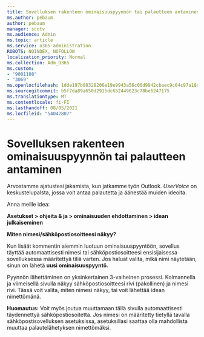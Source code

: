 ```yaml
---
title: Sovelluksen rakenteen ominaisuuspyynnön tai palautteen antaminen
ms.author: pebaum
author: pebaum
manager: scotv
ms.audience: Admin
ms.topic: article
ms.service: o365-administration
ROBOTS: NOINDEX, NOFOLLOW
localization_priority: Normal
ms.collection: Adm_O365
ms.custom:
- "9001108"
- "3069"
ms.openlocfilehash: 1dde197b08328206e19e9943a56c06d9942cbaec9c04c97a18dcc821c822ff16
ms.sourcegitcommit: b5f7da89a650d2915dc652449623c78be6247175
ms.translationtype: MT
ms.contentlocale: fi-FI
ms.lasthandoff: 08/05/2021
ms.locfileid: "54042807"
---
```

# <a name="leave-a-feature-request-or-feedback-on-app-design"></a>Sovelluksen rakenteen ominaisuuspyynnön tai palautteen antaminen

Arvostamme ajatustesi jakamista, kun jatkamme työn Outlook. *UserVoice* on keskustelupalsta, jossa voit antaa palautetta ja äänestää muiden ideoita.  

Anna meille idea: 

**Asetukset > ohjeita & ja > ominaisuuden ehdottaminen > idean julkaiseminen** 

**Miten nimesi/sähköpostiosoitteesi näkyy?**

Kun lisäät kommentin aiemmin luotuun ominaisuuspyyntöön, sovellus täyttää automaattisesti nimesi tai sähköpostiosoitteesi ensisijaisessa sovelluksessa määritettyä tiliä varten. Jos haluat valita, mikä nimi näytetään, sinun on lähetä **uusi ominaisuuspyyntö.** 

Pyynnön lähettäminen on yksinkertainen 3-vaiheinen prosessi. Kolmannella ja viimeisellä sivulla näkyy sähköpostiosoitteesi rivi (pakollinen) ja nimesi rivi. Tässä voit valita, miten nimesi näkyy, tai voit lähettää idean nimettömänä. 

**Huomautus:** Voit myös joutua muuttamaan tällä sivulla automaattisesti täydennettyä sähköpostiosoitetta. Jos nimesi on määritetty tietyllä tavalla sähköpostisovelluksen asetuksissa, asetuksillasi saattaa olla mahdollista muuttaa palautelähetyksen nimettömäksi. 
